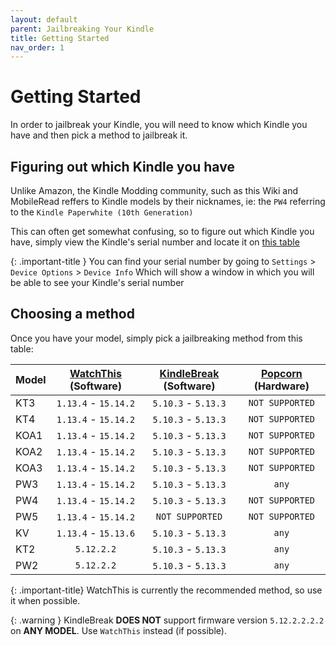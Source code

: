 ```yaml
---
layout: default
parent: Jailbreaking Your Kindle
title: Getting Started
nav_order: 1
---
```


# Getting Started
In order to jailbreak your Kindle, you will need to know which Kindle you have and then pick a method to jailbreak it.

## Figuring out which Kindle you have
Unlike Amazon, the Kindle Modding community, such as this Wiki and MobileRead reffers to Kindle models by their nicknames, ie: the `PW4` referring to the `Kindle Paperwhite (10th Generation)`

This can often get somewhat confusing, so to figure out which Kindle you have, simply view the Kindle's serial number and locate it on [this table](https://wiki.mobileread.com/wiki/Kindle_Serial_Numbers)


{: .important-title }
You can find your serial number by going to `Settings` > `Device Options` > `Device Info`
Which will show a window in which you will be able to see your Kindle's serial number

## Choosing a method
Once you have your model, simply pick a jailbreaking method from this table:

| Model | [WatchThis](WatchThis) (Software) | [KindleBreak](KindleBreak) (Software) | [Popcorn](Popcorn) (Hardware) |
|-------|:---------------------------------:|:-------------------------------------:|:-----------------------------:|
| KT3   |        `1.13.4` - `15.14.2`       |          `5.10.3` - `5.13.3`          |        `NOT SUPPORTED`        |
| KT4   |        `1.13.4` - `15.14.2`       |          `5.10.3` - `5.13.3`          |        `NOT SUPPORTED`        |
| KOA1  |        `1.13.4` - `15.14.2`       |          `5.10.3` - `5.13.3`          |        `NOT SUPPORTED`        |
| KOA2  |        `1.13.4` - `15.14.2`       |          `5.10.3` - `5.13.3`          |        `NOT SUPPORTED`        |
| KOA3  |        `1.13.4` - `15.14.2`       |          `5.10.3` - `5.13.3`          |        `NOT SUPPORTED`        |
| PW3   |        `1.13.4` - `15.14.2`       |          `5.10.3` - `5.13.3`          |             `any`             |
| PW4   |        `1.13.4` - `15.14.2`       |          `5.10.3` - `5.13.3`          |        `NOT SUPPORTED`        |
| PW5   |        `1.13.4` - `15.14.2`       |            `NOT SUPPORTED`            |        `NOT SUPPORTED`        |
| KV    |        `1.13.4` - `15.13.6`       |          `5.10.3` - `5.13.3`          |             `any`             |
| KT2   |             `5.12.2.2`            |          `5.10.3` - `5.13.3`          |             `any`             |
| PW2   |             `5.12.2.2`            |          `5.10.3` - `5.13.3`          |             `any`             |

{: .important-title}
WatchThis is currently the recommended method, so use it when possible.

{: .warning }
KindleBreak **DOES NOT** support firmware version `5.12.2.2.2.2` on **ANY MODEL**. Use `WatchThis` instead (if possible).